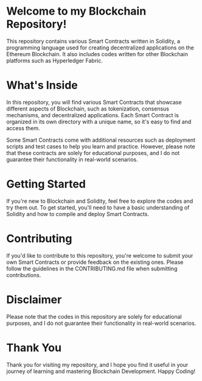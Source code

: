 # Welcome to my Blockchain Repository!
This repository contains various Smart Contracts written in Solidity, a programming language used for creating decentralized applications on the Ethereum Blockchain. It also includes codes written for other Blockchain platforms such as Hyperledger Fabric.

# What's Inside
In this repository, you will find various Smart Contracts that showcase different aspects of Blockchain, such as tokenization, consensus mechanisms, and decentralized applications. Each Smart Contract is organized in its own directory with a unique name, so it's easy to find and access them.

Some Smart Contracts come with additional resources such as deployment scripts and test cases to help you learn and practice. However, please note that these contracts are solely for educational purposes, and I do not guarantee their functionality in real-world scenarios.

# Getting Started
If you're new to Blockchain and Solidity, feel free to explore the codes and try them out. To get started, you'll need to have a basic understanding of Solidity and how to compile and deploy Smart Contracts.

# Contributing
If you'd like to contribute to this repository, you're welcome to submit your own Smart Contracts or provide feedback on the existing ones. Please follow the guidelines in the CONTRIBUTING.md file when submitting contributions.

# Disclaimer
Please note that the codes in this repository are solely for educational purposes, and I do not guarantee their functionality in real-world scenarios.

# Thank You
Thank you for visiting my repository, and I hope you find it useful in your journey of learning and mastering Blockchain Development. Happy Coding!
